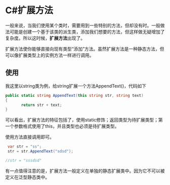 # C#扩展方法

一般来说，当我们使用某个类时，需要用到一些特别的方法，但却没有时。一般做法可能是创建一个基于该类的派生类，添加我们想要的方法，但这样做无疑增加了复杂度。所以这时候，**扩展方法**出现了。

 扩展方法使你能够直接向现有类型“添加”方法。虽然扩展方法是一种静态方法，但可以像扩展类型上的实例方法一样进行调用。 

## 使用

我这里以string类为例，给string扩展一个方法AppendText()，代码如下

```c#
public static string AppendText(this string str, string text)
{
       return str + text;
}
```

可以看出，扩展方法的特征包括了，使用static修饰；返回类型为待扩展类型；第一个参数格式使用了this，并且类型也必须是待扩展类型。

使用方法直接调用即可。

```c#
 var str = "ss";
 str = str.AppendText("sdsd");

//str = "sssdsd"
```

有一点值得注意的是，扩展方法一般定义在单独的静态扩展类中。因为它不可以被定义在泛型静态类中。